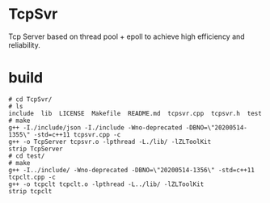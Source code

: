 # TcpSvr
Tcp Server based on thread pool + epoll to achieve high efficiency and reliability.

# build
	# cd TcpSvr/
	# ls
	include  lib  LICENSE  Makefile  README.md  tcpsvr.cpp  tcpsvr.h  test
	# make
	g++ -I./include/json -I./include -Wno-deprecated -DBNO=\"20200514-1355\" -std=c++11 tcpsvr.cpp -c
	g++ -o TcpServer tcpsvr.o -lpthread -L./lib/ -lZLToolKit
	strip TcpServer
	# cd test/
	# make
	g++ -I../include/ -Wno-deprecated -DBNO=\"20200514-1356\" -std=c++11 tcpclt.cpp -c
	g++ -o tcpclt tcpclt.o -lpthread -L../lib/ -lZLToolKit
	strip tcpclt


